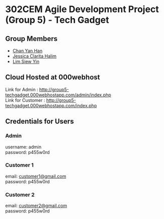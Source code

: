 # 302CEM Agile Development Project (Group 5) - Tech Gadget

## Group Members
- [Chan Yan Han](https://github.com/big-fish-00)
- [Jessica Clarita Halim](https://github.com/jessicaclarita)
- [Lim Siew Yin](https://github.com/Lim-Siew-Yin)

## Cloud Hosted at 000webhost
Link for Admin : http://group5-techgadget.000webhostapp.com/admin/index.php \
Link for Customer : http://group5-techgadget.000webhostapp.com/index.php

## Credentials for Users
### Admin
username: admin \
password: p455w0rd

### Customer 1
email: customer1@gmail.com \
password: p455w0rd

### Customer 2
email: customer2@gmail.com \
password: p455w0rd
